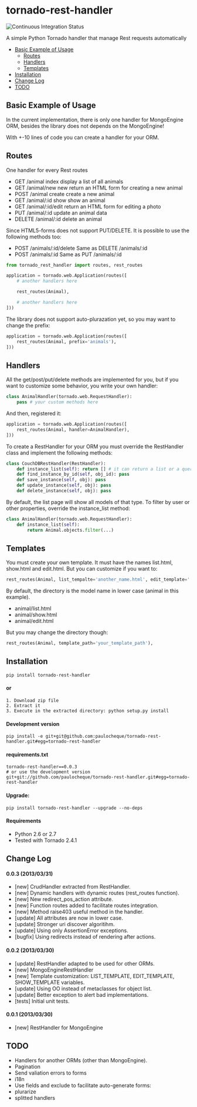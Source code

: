 tornado-rest-handler
====================

![Continuous Integration Status](https://secure.travis-ci.org/paulocheque/tornado-rest-handler.png)

A simple Python Tornado handler that manage Rest requests automatically

* [Basic Example of Usage](#basic-example-of-usage)
  * [Routes](#routes)
  * [Handlers](#handlers)
  * [Templates](#templates)
* [Installation](#installation)
* [Change Log](#change-log)
* [TODO](#todo)

Basic Example of Usage
------------------------

In the current implementation, there is only one handler for MongoEngine ORM, besides the library does not depends on the MongoEngine!

With +-10 lines of code you can create a handler for your ORM.

Routes
------------------------

One handler for every Rest routes

* GET    /animal index      display a list of all animals
* GET    /animal/new        new return an HTML form for creating a new animal
* POST   /animal create     create a new animal
* GET    /animal/:id show   show an animal
* GET    /animal/:id/edit   return an HTML form for editing a photo
* PUT    /animal/:id        update an animal data
* DELETE /animal/:id        delete an animal

Since HTML5-forms does not support PUT/DELETE. It is possible to use the following methods too:

* POST /animals/:id/delete   Same as DELETE /animals/:id
* POST /animals/:id          Same as PUT    /animals/:id


```python
from tornado_rest_handler import routes, rest_routes

application = tornado.web.Application(routes([
    # another handlers here

    rest_routes(Animal),

    # another handlers here
]))
```

The library does not support auto-plurazation yet, so you may want to change the prefix:

```python
application = tornado.web.Application(routes([
    rest_routes(Animal, prefix='animals'),
]))
```

Handlers
------------------------

All the get/post/put/delete methods are implemented for you, but if you want to customize some behavior, you write your own handler:

```python
class AnimalHandler(tornado.web.RequestHandler):
    pass # your custom methods here
```

And then, registered it:

```python
application = tornado.web.Application(routes([
    rest_routes(Animal, handler=AnimalHandler),
]))
```

To create a RestHandler for your ORM you must override the RestHandler class and implement the following methods:

```python
class CouchDBRestHandler(RestHandler):
    def instance_list(self): return [] # it can return a list or a queryset etc
    def find_instance_by_id(self, obj_id): pass
    def save_instance(self, obj): pass
    def update_instance(self, obj): pass
    def delete_instance(self, obj): pass
```

By default, the list page will show all models of that type. To filter by user or other properties, override the instance_list method:

```python
class AnimalHandler(tornado.web.RequestHandler):
    def instance_list(self):
        return Animal.objects.filter(...)
```


Templates
------------------------

You must create your own template. It must have the names list.html, show.html and edit.html. But you can customize if you want to:

```python
rest_routes(Animal, list_tempalte='another_name.html', edit_template='...', show_template='...'),
```

By default, the directory is the model name in lower case (animal in this example).

* animal/list.html
* animal/show.html
* animal/edit.html

But you may change the directory though:

```python
rest_routes(Animal, template_path='your_template_path'),
```


Installation
------------

```
pip install tornado-rest-handler
```

#### or

```
1. Download zip file
2. Extract it
3. Execute in the extracted directory: python setup.py install
```

#### Development version

```
pip install -e git+git@github.com:paulocheque/tornado-rest-handler.git#egg=tornado-rest-handler
```

#### requirements.txt

```
tornado-rest-handler==0.0.3
# or use the development version
git+git://github.com/paulocheque/tornado-rest-handler.git#egg=tornado-rest-handler
```

#### Upgrade:

```
pip install tornado-rest-handler --upgrade --no-deps
```

#### Requirements

* Python 2.6 or 2.7
* Tested with Tornado 2.4.1


Change Log
-------------

#### 0.0.3 (2013/03/31)
* [new] CrudHandler extracted from RestHandler.
* [new] Dynamic handlers with dynamic routes (rest_routes function).
* [new] New redirect_pos_action attribute.
* [new] Function routes added to facilitate routes integration.
* [new] Method raise403 useful method in the handler.
* [update] All attributes are now in lower case.
* [update] Stronger uri discover algoritihm.
* [update] Using only AssertionError exceptions.
* [bugfix] Using redirects instead of rendering after actions.


#### 0.0.2 (2013/03/30)
* [update] RestHandler adapted to be used for other ORMs.
* [new] MongoEngineRestHandler
* [new] Template customization: LIST_TEMPLATE, EDIT_TEMPLATE, SHOW_TEMPLATE variables.
* [update] Using OO instead of metaclasses for object list.
* [update] Better exception to alert bad implementations.
* [tests] Initial unit tests.

#### 0.0.1 (2013/03/30)

* [new] RestHandler for MongoEngine


TODO
-------------

* Handlers for another ORMs (other than MongoEngine).
* Pagination
* Send valiation errors to forms
* i18n
* Use fields and exclude to facilitate auto-generate forms:
* plurarize
* splitted handlers
